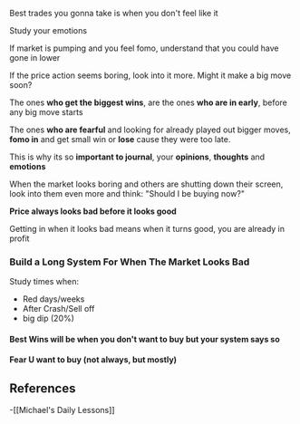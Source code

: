 Best trades you gonna take is when you don't feel like it


Study your emotions

If market is pumping and you feel fomo, 
understand that you could have gone in lower

If the price action seems boring, look into it more. Might it make a big move soon?

The ones **who get the biggest wins**, are the ones **who are in early**, before any big move starts

The ones **who are fearful** and looking for already played out bigger moves, **fomo in** and get small win or **lose** cause they were too late. 

This is why its so **important to journal**, your **opinions**, **thoughts** and **emotions**

When the market looks boring and others are shutting down their screen, look into them even more and think: "Should I be buying now?"

**Price always looks bad before it looks good**

Getting in when it looks bad means when it turns good, you are already in profit



### Build a Long System For When The Market Looks Bad 

Study times when:
- Red days/weeks
- After Crash/Sell off
- big dip (20%)

#### Best Wins will be when you don't want to buy but your system says so


#### Fear U want to buy (not always, but mostly)
## References
<!-- Links to pages not referenced in the content -->
-[[Michael's Daily Lessons]]